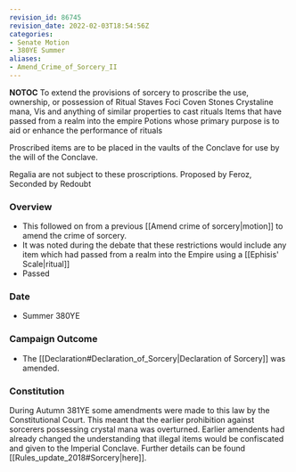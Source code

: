 ```yaml
---
revision_id: 86745
revision_date: 2022-02-03T18:54:56Z
categories:
- Senate Motion
- 380YE Summer
aliases:
- Amend_Crime_of_Sorcery_II
---
```



__NOTOC__
To extend the provisions of sorcery to proscribe the use, ownership, or possession of
Ritual Staves
Foci
Coven Stones
Crystaline mana, Vis and anything of similar properties to cast rituals
Items that have passed from a realm into the empire
Potions whose primary purpose is to aid or enhance the performance of rituals

Proscribed items are to be placed in the vaults of the Conclave for use by the will of the Conclave.

Regalia are not subject to these proscriptions.
Proposed by Feroz, Seconded by Redoubt

### Overview
* This followed on from a previous [[Amend crime of sorcery|motion]] to amend the crime of sorcery.
* It was noted during the debate that these restrictions would include any item which had passed from a realm into the Empire using a [[Ephisis' Scale|ritual]]
* Passed

### Date
* Summer 380YE

### Campaign Outcome
* The [[Declaration#Declaration_of_Sorcery|Declaration of Sorcery]] was amended.

### Constitution
During Autumn 381YE some amendments were made to this law by the Constitutional Court. This meant that the earlier prohibition against sorcerers possessing crystal mana was overturned. Earlier amendents had already changed the understanding that illegal items would be confiscated and given to the Imperial Conclave. Further details can be found [[Rules_update_2018#Sorcery|here]].
